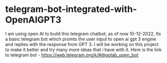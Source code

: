 # telegram-bot-integrated-with-OpenAIGPT3
I am using open AI to build this telegram chatbot, as of now 10-12-2022, Its a basic telegram bot which promts the user input to open ai gpt 3 engine and replies with the response from GPT 3.
I will be working on this project to make it better and try many more ideas that i have with it.
Here is the link to telegram bot - https://web.telegram.org/k/#@golab_open_bot
